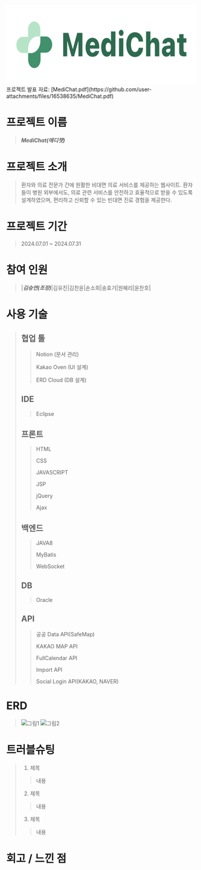 <img src="https://github.com/Kimseungyeon98/MediChat/blob/main/MediChat/src/main/resources/static/images/logo.png?raw=true" width="660px" height="210px">
프로젝트 발표 자료: [MediChat.pdf](https://github.com/user-attachments/files/16538635/MediChat.pdf)

# 프로젝트 이름
> ***MediChat(메디챗)***
> 

# 프로젝트 소개
> 환자와 의료 전문가 간에 원활한 비대면 의료 서비스를 제공하는 웹사이트.
> 환자들이 병원 외부에서도, 의료 관련 서비스를 안전하고 효율적으로 받을 수 있도록 설계하였으며, 편리하고 신뢰할 수 있는 빈대면 진료 경험을 제공한다.
> 

# 프로젝트 기간
> 2024.07.01 ~ 2024.07.31
> 

# 참여 인원
> |***김승연(조장)***|김유진|김찬윤|손소희|송효기|원혜리|윤찬호|
> 

# 사용 기술
> ## 협업 툴
 >> Notion (문서 관리)
> > 
 >> Kakao Oven (UI 설계)
> > 
 >> ERD Cloud (DB 설계)
> > 
>## IDE
 >> Eclipse
> > 
>## 프론트
 >> HTML
> > 
 >> CSS
> > 
 >> JAVASCRIPT
> >
 >> JSP
> >
 >> jQuery
> >
 >> Ajax
> > 
>## 백엔드
 >> JAVA8
> >
 >> MyBatis
> >
 >> WebSocket
> > 
>## DB
 >> Oracle
> >
>## API
 >> 공공 Data API(SafeMap)
> >
 >> KAKAO MAP API
> >
 >> FullCalendar API
> >
 >> Import API
> >
 >> Social Login API(KAKAO, NAVER)
> > 

# ERD
> ![그림1](https://github.com/user-attachments/assets/86910bfb-6cb1-474c-8dea-13f7871174a5)
> ![그림2](https://github.com/user-attachments/assets/f0b59d18-8bfa-4f4c-a42a-d4d2a9036c18)
>



# 트러블슈팅
> 1. 제목
>> 내용
>> 
> 2. 제목
>> 내용
>> 
> 3. 제목
>> 내용
>> 

# 회고 / 느낀 점
>
> 
